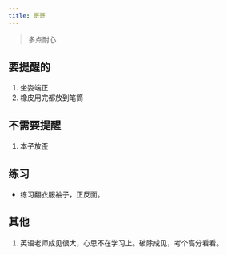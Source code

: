 ```yaml
---
title: 哥哥
---
```


> 多点耐心

## 要提醒的
1. 坐姿端正
2. 橡皮用完都放到笔筒

## 不需要提醒
1. 本子放歪

## 练习
* 练习翻衣服袖子，正反面。

## 其他
1. 英语老师成见很大，心思不在学习上。破除成见，考个高分看看。

